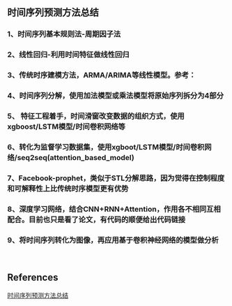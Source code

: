 ## 时间序列预测方法总结
### 1、时间序列基本规则法-周期因子法
### 2、线性回归-利用时间特征做线性回归
### 3、传统时序建模方法，ARMA/ARIMA等线性模型。参考：
### 4、时间序列分解，使用加法模型或乘法模型将原始序列拆分为4部分
### 5、 特征工程着手，时间滑窗改变数据的组织方式，使用xgboost/LSTM模型/时间卷积网络等
### 6、转化为监督学习数据集，使用xgboot/LSTM模型/时间卷积网络/seq2seq(attention_based_model)
### 7、Facebook-prophet，类似于STL分解思路，因为觉得在控制程度和可解释性上比传统时序模型更有优势
### 8、深度学习网络，结合CNN+RNN+Attention，作用各不相同互相配合。目前也只是看了论文，有代码的顺便给出代码链接
### 9、将时间序列转化为图像，再应用基于卷积神经网络的模型做分析

&nbsp;
## References
[时间序列预测方法总结](https://zhuanlan.zhihu.com/p/67832773)
